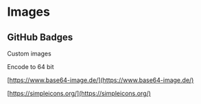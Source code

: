 # Images

## GitHub Badges

Custom images

Encode to 64 bit

[https://www.base64-image.de/](https://www.base64-image.de/)

[https://simpleicons.org/](https://simpleicons.org/)
